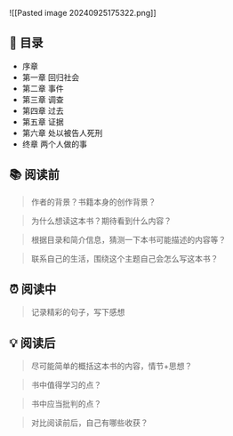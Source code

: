 ![[Pasted image 20240925175322.png]]
## 📑 目录
* 序章  
* 第一章 回归社会  
* 第二章 事件  
* 第三章 调查  
* 第四章 过去  
* 第五章 证据  
* 第六章 处以被告人死刑  
* 终章 两个人做的事
## 📚 阅读前
> 作者的背景？书籍本身的创作背景？

> 为什么想读这本书？期待看到什么内容？

> 根据目录和简介信息，猜测一下本书可能描述的内容等？

> 联系自己的生活，围绕这个主题自己会怎么写这本书？
## ⏰ 阅读中
> 记录精彩的句子，写下感想
##  💡 阅读后
> 尽可能简单的概括这本书的内容，情节+思想？

> 书中值得学习的点？

> 书中应当批判的点？

> 对比阅读前后，自己有哪些收获？ 
